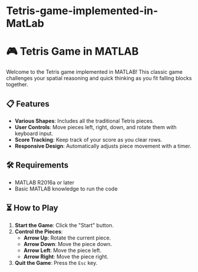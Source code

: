 # Tetris-game-implemented-in-MatLab
# 🎮 Tetris Game in MATLAB

Welcome to the Tetris game implemented in MATLAB! This classic game challenges your spatial reasoning and quick thinking as you fit falling blocks together.

## 📋 Features

- **Various Shapes**: Includes all the traditional Tetris pieces. 
- **User Controls**: Move pieces left, right, down, and rotate them with keyboard input.
- **Score Tracking**: Keep track of your score as you clear rows.
- **Responsive Design**: Automatically adjusts piece movement with a timer.

## 🛠️ Requirements

- MATLAB R2016a or later
- Basic MATLAB knowledge to run the code

## ⏳ How to Play

1. **Start the Game**: Click the "Start" button.
2. **Control the Pieces**:
   - **Arrow Up**: Rotate the current piece.
   - **Arrow Down**: Move the piece down.
   - **Arrow Left**: Move the piece left.
   - **Arrow Right**: Move the piece right.
3. **Quit the Game**: Press the `Esc` key.

